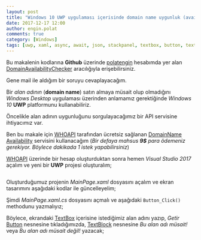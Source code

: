 ```yaml
---
layout: post
title: "Windows 10 UWP uygulaması içerisinde domain name uygunluk (availability) sorgulama"
date: 2017-12-17 12:00
author: engin.polat
comments: true
category: [Windows]
tags: [uwp, xaml, async, await, json, stackpanel, textbox, button, textblock, click, event, httpclient, deserializeobject]
---
```

<div class="alert alert-success" role="alert" style="margin: 10px 0px; display: block;">
Bu makalenin kodlarına <strong>Github</strong> üzerinde <a href="https://github.com/polatengin" class="alert-link" target="_blank" rel="noopener">polatengin</a> hesabımda yer alan <a href="https://github.com/polatengin/blog-codes/tree/master/windows-10-uwp-domain-name-availability-checker" class="alert-link" target="_blank" rel="noopener">DomainAvailabilityChecker</a> aracılığıyla erişebilirsiniz.
</div>

Gene mail ile aldığım bir soruyu cevaplayacağım.

Bir *alan adının* (**domain name**) satın almaya müsait olup olmadığını *Windows Desktop* uygulaması üzerinden anlamamız gerektiğinde *Windows 10* **UWP** platformunu kullanabiliriz.

Öncelikle alan adının uygunluğunu sorgulayacağımız bir API servisine ihtiyacımız var.

Ben bu makale için <a href="http://whoapi.com" target="_blank" rel="noopener">WHOAPI</a> tarafından ücretsiz sağlanan <a href="https://freedomainapi.com/free-domain-availability-api.html" target="_blank" rel="noopener">DomainName Availability</a> servisini kullanacağım (*Bir defaya mahsus **9$** para ödemeniz gerekiyor. Böylece dakikada 1 istek yapabilirsiniz*)

<a href="http://whoapi.com" target="_blank" rel="noopener">WHOAPI</a> üzerinde bir hesap oluşturduktan sonra hemen *Visual Studio 2017* açalım ve yeni bir **UWP** projesi oluşturalım;

<img class="lazy img-responsive" data-src="/assets/uploads/2017/12/domain-name-availability-checker-0.png" />

Oluşturduğumuz projenin *MainPage.xaml* dosyasını açalım ve ekran tasarımını aşağıdaki kodlar ile güncelleyelim;

<script src="https://gist.github.com/polatengin/2702dc075e2add7ff2d30fbd50fd7e16.js?file=MainPage.xaml"></script>

Şimdi *MainPage.xaml.cs* dosyasını açmalı ve aşağıdaki <code>Button_Click()</code> methodunu yazmalıyız;

<script src="https://gist.github.com/polatengin/2702dc075e2add7ff2d30fbd50fd7e16.js?file=MainPage.xaml.cs"></script>

Böylece, ekrandaki <a href="https://docs.microsoft.com/uwp/api/windows.ui.xaml.controls.textbox" target="_blank" rel="noopener">TextBox</a> içerisine istediğimiz alan adını yazıp, *Getir* <a href="https://docs.microsoft.com/uwp/api/windows.ui.xaml.controls.button" target="_blank" rel="noopener">Button</a> nesnesine tıkladığımızda, <a href="https://docs.microsoft.com/uwp/api/windows.ui.xaml.controls.textblock" target="_blank" rel="noopener">TextBlock</a> nesnesine *Bu alan adı müsait!* veya *Bu alan adı müsait değil!* yazacak;

<img class="lazy img-responsive" data-src="/assets/uploads/2017/12/domain-name-availability-checker-1.png" />
